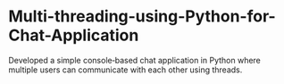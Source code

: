 # Multi-threading-using-Python-for-Chat-Application
Developed a simple console‐based chat application in Python where multiple users can communicate with each other using threads.

